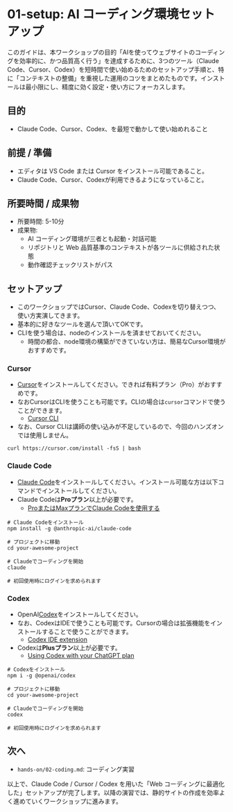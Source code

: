 # 01-setup: AI コーディング環境セットアップ

このガイドは、本ワークショップの目的「AIを使ってウェブサイトのコーディングを効率的に、かつ品質高く行う」を達成するために、3つのツール（Claude Code、Cursor、Codex）を短時間で使い始めるためのセットアップ手順と、特に「コンテキストの整備」を重視した運用のコツをまとめたものです。インストールは最小限にし、精度に効く設定・使い方にフォーカスします。

## 目的

- Claude Code、Cursor、Codex、を最短で動かして使い始めれること

## 前提 / 準備

- エディタは VS Code または Cursor をインストール可能であること。
- Claude Code、Cursor、Codexが利用できるようになっていること。

## 所要時間 / 成果物

- 所要時間: 5-10分
- 成果物:
  - AI コーディング環境が三者とも起動・対話可能
  - リポジトリと Web 品質基準のコンテキストが各ツールに供給された状態
  - 動作確認チェックリストがパス

## セットアップ

- このワークショップではCursor、Claude Code、Codexを切り替えつつ、使い方実演してきます。
- 基本的に好きなツールを選んで頂いてOKです。
- CLIを使う場合は、nodeのインストールを済ませておいてください。
  - 時間の都合、node環境の構築ができていない方は、簡易なCursor環境がおすすめです。

### Cursor

- [Cursor](https://cursor.com/)をインストールしてください。できれば有料プラン（Pro）がおすすめです。
- なおCursorはCLIを使うことも可能です。CLIの場合は`cursor`コマンドで使うことができます。
  - [Cursor CLI](https://www.cursor.com/docs/guide/cli)
- なお、Cursor CLIは講師の使い込みが不足しているので、今回のハンズオンでは使用しません。

```
curl https://cursor.com/install -fsS | bash
```

### Claude Code

- [Claude Code](https://claude.ai/chat/2025-08-28)をインストールしてください。インストール可能な方は以下コマンドでインストールしてください。
- Claude Codeは**Proプラン**以上が必要です。
  - [ProまたはMaxプランでClaude Codeを使用する](11145838-pro%E3%81%BE%E3%81%9F%E3%81%AFmax%E3%83%97%E3%83%A9%E3%83%B3%E3%81%A7claude-code%E3%82%92%E4%BD%BF%E7%94%A8%E3%81%99%E3%82%8B)

```
# Claude Codeをインストール
npm install -g @anthropic-ai/claude-code

# プロジェクトに移動
cd your-awesome-project

# Claudeでコーディングを開始
claude

# 初回使用時にログインを求められます
```

### Codex

- OpenAI[Codex](https://openai.com/codex/)をインストールしてください。
- なお、CodexはIDEで使うことも可能です。Cursorの場合は拡張機能をインストールすることで使うことができます。
  - [Codex IDE extension](https://developers.openai.com/codex/ide)
- Codexは**Plusプラン**以上が必要です。
  - [Using Codex with your ChatGPT plan](https://help.openai.com/en/articles/11369540-using-codex-with-your-chatgpt-plan)

```
# Codexをインストール
npm i -g @openai/codex

# プロジェクトに移動
cd your-awesome-project

# Claudeでコーディングを開始
codex

# 初回使用時にログインを求められます
```

## 次へ

- `hands-on/02-coding.md`: コーディング実習

以上で、Claude Code / Cursor / Codex を用いた「Web コーディングに最適化した」セットアップが完了します。以降の演習では、静的サイトの作成を効率よく進めていくワークショップに進みます。

